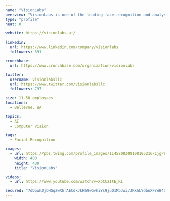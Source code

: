 ```yaml
---
name: "VisionLabs"
overview: "VisionLabs is one of the leading face recognition and analysis solutions vendors. VisionLabs products are based on state-of-the-art algorithms and technologies, developed by the company."
type: "profile"
heat: 0

website: https://visionlabs.ai/

linkedin:
  url: https://www.linkedin.com/company/visionlabs
  followers: 391

crunchbase:
  url: https://www.crunchbase.com/organization/visionlabs

twitter:
  username: visionlabsllc
  url: https://www.twitter.com/visionlabsllc
  followers: 797

size: 11-50 employees
locations:
  - Bellevue, WA

topics:
  - AI
  - Computer Vision

tags:
  - Facial Recognition

images:
  - url: https://pbs.twimg.com/profile_images/1145808309108105216/1jgPEkV0_400x400.png
    width: 400
    height: 400
    title: "VisionLabs"

videos:
  - url: https://www.youtube.com/watch?v=XbCC2ItE_RI

secured: "7dDpwhJjbHGqZwXhrAECdkJkHh9wGvhiYs9juQ1MbJwi/JRkhLYdbnXFreB4DxqSTr/mGvB8RgEQ6Oug0JLCII4rNujT777Kngowuf688JIVMDKPr/M+elAs6fdyBcLIbPq+sJXC+spR3rvchGSNUzi7ORvpJOfV2nH//NMid8IjfuzABKRBrI0mUodBoWBkqRyUwT1LFkO5YBBVA8BqjU+i/2ta22x8vNVoeHro15x3laG23jbw2OwVP9eenaG3aKK6ANOBV8dCDp+8rgjvug==;yb6AFNLCAiJhkzesN9Yixw=="
---
```


